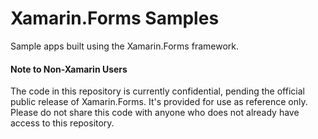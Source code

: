 Xamarin.Forms Samples
=====================

Sample apps built using the Xamarin.Forms framework.

#### Note to Non-Xamarin Users
The code in this repository is currently confidential, pending the official public release of Xamarin.Forms. It's provided for use as reference only. Please do not share this code with anyone who does not already have access to this repository.
